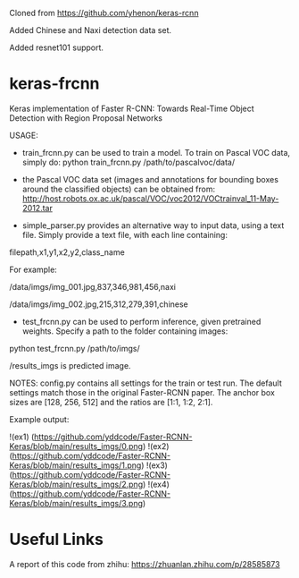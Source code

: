 Cloned from https://github.com/yhenon/keras-rcnn

Added Chinese and Naxi detection data set.

Added resnet101 support.

# keras-frcnn
Keras implementation of Faster R-CNN: Towards Real-Time Object Detection with Region Proposal Networks

USAGE:
- train_frcnn.py can be used to train a model. To train on Pascal VOC data, simply do:
python train_frcnn.py /path/to/pascalvoc/data/
- the Pascal VOC data set (images and annotations for bounding boxes around the classified objects) can be obtained from: http://host.robots.ox.ac.uk/pascal/VOC/voc2012/VOCtrainval_11-May-2012.tar

- simple_parser.py provides an alternative way to input data, using a text file. Simply provide a text file, with each
line containing:

filepath,x1,y1,x2,y2,class_name

For example:

/data/imgs/img_001.jpg,837,346,981,456,naxi

/data/imgs/img_002.jpg,215,312,279,391,chinese

- test_frcnn.py can be used to perform inference, given pretrained weights. Specify a path to the folder containing
images:

python test_frcnn.py /path/to/imgs/

/results_imgs is predicted image.

NOTES:
config.py contains all settings for the train or test run. The default settings match those in the original Faster-RCNN
paper. The anchor box sizes are [128, 256, 512] and the ratios are [1:1, 1:2, 2:1].

Example output:

!(ex1) (https://github.com/yddcode/Faster-RCNN-Keras/blob/main/results_imgs/0.png)
!(ex2) (https://github.com/yddcode/Faster-RCNN-Keras/blob/main/results_imgs/1.png)
!(ex3) (https://github.com/yddcode/Faster-RCNN-Keras/blob/main/results_imgs/2.png)
!(ex4) (https://github.com/yddcode/Faster-RCNN-Keras/blob/main/results_imgs/3.png)

# Useful Links
A report of this code from zhihu: https://zhuanlan.zhihu.com/p/28585873
